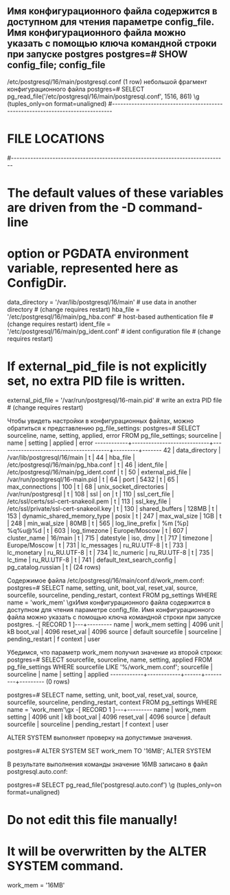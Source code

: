 Имя конфигурационного файла содержится в доступном для чтения параметре config_file. Имя конфигурационного файла можно указать с помощью ключа командной строки при запуске postgres
postgres=# SHOW config_file;
               config_file               
-----------------------------------------
 /etc/postgresql/16/main/postgresql.conf
(1 row)
небольшой фрагмент конфигурационного файла
postgres=# SELECT pg_read_file('/etc/postgresql/16/main/postgresql.conf', 1516, 861) \g (tuples_only=on format=unaligned)
#------------------------------------------------------------------------------
# FILE LOCATIONS
#------------------------------------------------------------------------------

# The default values of these variables are driven from the -D command-line
# option or PGDATA environment variable, represented here as ConfigDir.

data_directory = '/var/lib/postgresql/16/main'		# use data in another directory
					# (change requires restart)
hba_file = '/etc/postgresql/16/main/pg_hba.conf'	# host-based authentication file
					# (change requires restart)
ident_file = '/etc/postgresql/16/main/pg_ident.conf'	# ident configuration file
					# (change requires restart)

# If external_pid_file is not explicitly set, no extra PID file is written.
external_pid_file = '/var/run/postgresql/16-main.pid'			# write an extra PID file
					# (change requires restart)


Чтобы увидеть настройки в конфигурационных файлах, можно обратиться к представлению pg_file_settings: 
postgres=# SELECT sourceline, name, setting, applied, error FROM pg_file_settings;
 sourceline |            name            |                setting                 | applied | error 
------------+----------------------------+----------------------------------------+---------+-------
         42 | data_directory             | /var/lib/postgresql/16/main            | t       | 
         44 | hba_file                   | /etc/postgresql/16/main/pg_hba.conf    | t       | 
         46 | ident_file                 | /etc/postgresql/16/main/pg_ident.conf  | t       | 
         50 | external_pid_file          | /var/run/postgresql/16-main.pid        | t       | 
         64 | port                       | 5432                                   | t       | 
         65 | max_connections            | 100                                    | t       | 
         68 | unix_socket_directories    | /var/run/postgresql                    | t       | 
        108 | ssl                        | on                                     | t       | 
        110 | ssl_cert_file              | /etc/ssl/certs/ssl-cert-snakeoil.pem   | t       | 
        113 | ssl_key_file               | /etc/ssl/private/ssl-cert-snakeoil.key | t       | 
        130 | shared_buffers             | 128MB                                  | t       | 
        153 | dynamic_shared_memory_type | posix                                  | t       | 
        247 | max_wal_size               | 1GB                                    | t       | 
        248 | min_wal_size               | 80MB                                   | t       | 
        565 | log_line_prefix            | %m [%p] %q%u@%d                        | t       | 
        603 | log_timezone               | Europe/Moscow                          | t       | 
        607 | cluster_name               | 16/main                                | t       | 
        715 | datestyle                  | iso, dmy                               | t       | 
        717 | timezone                   | Europe/Moscow                          | t       | 
        731 | lc_messages                | ru_RU.UTF-8                            | t       | 
        733 | lc_monetary                | ru_RU.UTF-8                            | t       | 
        734 | lc_numeric                 | ru_RU.UTF-8                            | t       | 
        735 | lc_time                    | ru_RU.UTF-8                            | t       | 
        741 | default_text_search_config | pg_catalog.russian                     | t       | 
(24 rows)

Содержимое файла /etc/postgresql/16/main/conf.d/work_mem.conf: 
postgres=# SELECT name, setting, unit, boot_val, reset_val,
  source, sourcefile, sourceline, pending_restart, context
FROM pg_settings
WHERE name = 'work_mem' \gxИмя конфигурационного файла содержится в доступном для чтения параметре config_file. Имя конфигурационного файла можно указать с помощью ключа командной строки при запуске postgres. 
-[ RECORD 1 ]---+---------
name            | work_mem
setting         | 4096
unit            | kB
boot_val        | 4096
reset_val       | 4096
source          | default
sourcefile      | 
sourceline      | 
pending_restart | f
context         | user

Убедимся, что параметр work_mem получил значение из второй строки: 
рostgres=# SELECT sourcefile, sourceline, name, setting, applied
FROM pg_file_settings WHERE sourcefile LIKE '%/work_mem.conf';
 sourcefile | sourceline | name | setting | applied 
------------+------------+------+---------+---------
(0 rows)

postgres=# SELECT name, setting, unit, boot_val, reset_val,
  source, sourcefile, sourceline, pending_restart, context
FROM pg_settings
WHERE name = 'work_mem'\gx
-[ RECORD 1 ]---+---------
name            | work_mem
setting         | 4096
unit            | kB
boot_val        | 4096
reset_val       | 4096
source          | default
sourcefile      | 
sourceline      | 
pending_restart | f
context         | user


ALTER SYSTEM выполняет проверку на допустимые значения.  

postgres=# ALTER SYSTEM SET work_mem TO '16MB';
ALTER SYSTEM

 В результате выполнения команды значение 16MB записано в файл postgresql.auto.conf:
 
postgres=# SELECT pg_read_file('postgresql.auto.conf')
\g (tuples_only=on format=unaligned)
# Do not edit this file manually!
# It will be overwritten by the ALTER SYSTEM command.
work_mem = '16MB'



